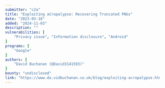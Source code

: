 ```yaml
---
submitter: "c2a"
title: "Exploiting aCropalypse: Recovering Truncated PNGs"
date: "2023-03-18"
added: "2024-11-03"
description: ""
vulnerabilities: [
    "Privacy issue", "Information disclosure", "Android"
]
programs: [
    "Google"
]
authors: [
    "David Buchanan (@David3141593)"
]
bounty: "undisclosed"
link: "https://www.da.vidbuchanan.co.uk/blog/exploiting-acropalypse.html"
---
```




